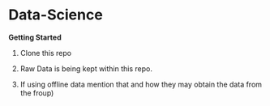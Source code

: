 # Data-Science

**Getting Started**

1) Clone this repo

2) Raw Data is being kept within this repo.

3) If using offline data mention that and how they may obtain the data from the froup)
